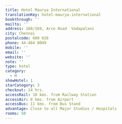 ```yaml
---
title: Hotel Maurya International
translationKey: hotel-maurya-international
bookthrough: ''
mailto: ''
address: 168/169, Arco Road  Vadapalani
city: Chennai
postalcode: 600 026
phone: 44-484 0049
mobile: ''
email: ''
website: ''
note: ''
type: hotel
category:
  - H
showHotel: 1
starCategory: 3
checkout: 24 hrs.
accessRail: 10 kms. from Railway Station
accessAir: 8 kms. from Airport
accessBus: 11 kms. from Bus Stand
advantage: Close to all Major Studios / Hospitals
rooms: 50
---
```

